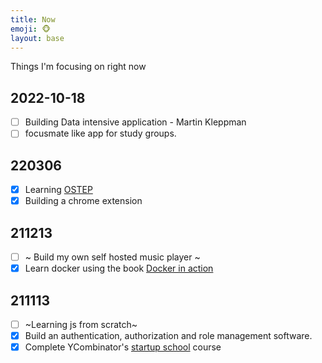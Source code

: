 ```yaml
---
title: Now
emoji: 🐵
layout: base
---
```


Things I'm focusing on right now

## 2022-10-18

- [ ] Building Data intensive application - Martin Kleppman
- [ ] focusmate like app for study groups.

## 220306
- [x] Learning [OSTEP](https://pages.cs.wisc.edu/~remzi/OSTEP/)
- [x] Building a chrome extension

## 211213
- [ ] ~ Build my own self hosted music player ~
- [x] Learn docker using the book [Docker in action](https://books.google.co.in/books/about/Docker_in_Action_Second_Edition.html?id=qzozEAAAQBAJ&source=kp_book_description&redir_esc=y)

## 211113
- [ ] ~Learning js from scratch~
- [x] Build an authentication, authorization and role management software.
- [x] Complete YCombinator's [startup school](https://www.startupschool.org/dashboard) course